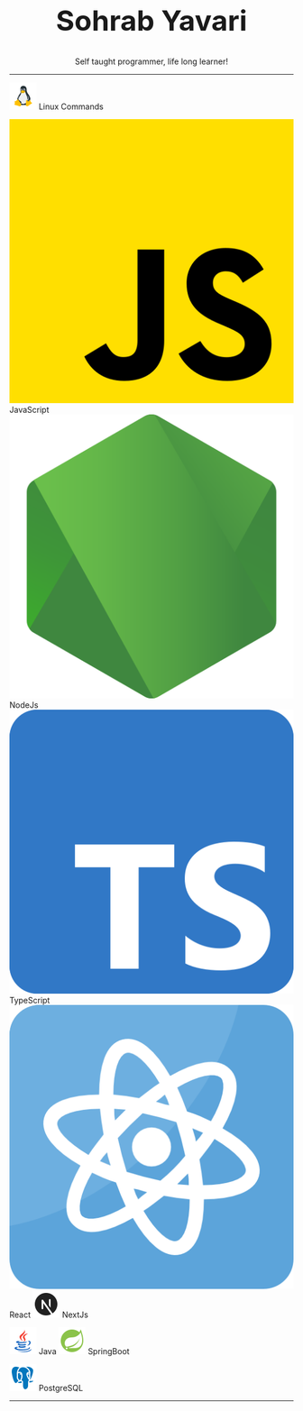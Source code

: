 

<h1 style="text-align:center; font-size: 50px;">Sohrab Yavari</h1>
<p style="text-align:center;">Self taught programmer, life long learner!</p>

---

![25](linux.png) Linux Commands

![25](js.png) JavaScript 
![25](node-js.png) NodeJs 
![25](typescript.png) TypeScript 
![25](physics.png) React 
![25](nextjs.png) NextJs 

![25](java.png) Java 
![25](springboot.png) SpringBoot 

![25](postgresql.png) PostgreSQL

---


